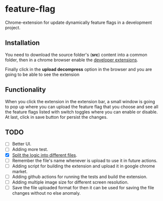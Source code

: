 # feature-flag

Chrome-extension for update dynamically feature flags in a development project.

## Installation

You need to download the source folder's (**src**) content into a common folder, then in a chrome browser enable the [developer extensions](chrome://extensions/).

Finally click in the **upload decompress** option in the browser and you are going to be able to see the extension

## Functionality

When you click the extension in the extension bar, a small window is going to pop up where you can upload the feature flag that you choose and see all the feature flags listed with switch toggles where you can enable or disable.
At last, click in save button for persist the changes.

## TODO

- [ ] Better UI.
- [ ] Adding more test.
- [x] [Split the logic into different files](https://github.com/Frankeo/feature-flag/issues/1).
- [ ] Remember the file's name whenever is upload to use it in future actions.
- [ ] Adding script for building the extension and upload it in google chrome market.
- [ ] Adding github actions for running the tests and build the extension.
- [ ] Adding multiple image size for different screen resolution.
- [ ] Save the file uploaded format for then it can be used for saving the file changes without no else anomaly.
